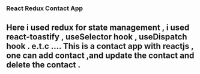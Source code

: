 ### React Redux Contact App

## Here i used redux for state management , i used react-toastify , useSelector hook , useDispatch hook . e.t.c .... This is a contact app with reactjs , one can add contact ,and update the contact and delete the contact . 

